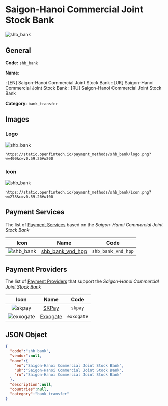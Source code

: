 
# Saigon-Hanoi Commercial Joint Stock Bank 
![shb_bank](https://static.openfintech.io/payment_methods/shb_bank/logo.png?w=400&c=v0.59.26#w200)  

## General 
**Code:** `shb_bank` 
 
**Name:** 
 
:	[EN] Saigon-Hanoi Commercial Joint Stock Bank 
:	[UK] Saigon-Hanoi Commercial Joint Stock Bank 
:	[RU] Saigon-Hanoi Commercial Joint Stock Bank 
 
**Category:** `bank_transfer` 
 

## Images 

### Logo 
![shb_bank](https://static.openfintech.io/payment_methods/shb_bank/logo.png?w=400&c=v0.59.26#w200)  

```
https://static.openfintech.io/payment_methods/shb_bank/logo.png?w=400&c=v0.59.26#w200
```  

### Icon 
![shb_bank](https://static.openfintech.io/payment_methods/shb_bank/icon.png?w=278&c=v0.59.26#w100)  

```
https://static.openfintech.io/payment_methods/shb_bank/icon.png?w=278&c=v0.59.26#w100
```  

## Payment Services 
 
The list of [Payment Services](/payment-services/) based on the _Saigon-Hanoi Commercial Joint Stock Bank_ 

|Icon|Name|Code| 
|:---:|:---:|:---:| 
|![shb_bank](https://static.openfintech.io/payment_methods/shb_bank/icon.png?w=278&c=v0.59.26#w100) |[shb_bank_vnd_hpp](/payment-services/shb_bank_vnd_hpp/)|`shb_bank_vnd_hpp`| 
 

## Payment Providers 
 
The list of [Payment Providers](/payment-providers/) that support the _Saigon-Hanoi Commercial Joint Stock Bank_ 

|Icon|Name|Code| 
|:---:|:---:|:---:| 
|![skpay](https://static.openfintech.io/payment_providers/skpay/icon.png?w=278&c=v0.59.26#w100) |[SKPay](/payment-providers/skpay/)|`skpay`| 
|![exxogate](https://static.openfintech.io/payment_providers/exxogate/icon.svg?w=278&c=v0.59.26#w100) |[Exxogate](/payment-providers/exxogate/)|`exxogate`| 
 

## JSON Object 

```json
{
  "code":"shb_bank",
  "vendor":null,
  "name":{
    "en":"Saigon-Hanoi Commercial Joint Stock Bank",
    "uk":"Saigon-Hanoi Commercial Joint Stock Bank",
    "ru":"Saigon-Hanoi Commercial Joint Stock Bank"
  },
  "description":null,
  "countries":null,
  "category":"bank_transfer"
}
```  
